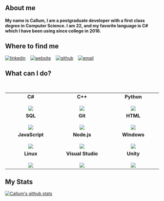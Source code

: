 ## About me
#### My name is Callum, I am a postgraduate developer with a first class degree in Computer Science. I am 22, and my favorite language is C# which I have been using since college in 2016.

## Where to find me

  [![linkedin](https://img.icons8.com/fluent/50/000000/linkedin.png)](https://www.linkedin.com/in/callum-d-03168515b/) &nbsp;&nbsp;
  [![website](https://img.icons8.com/wired/50/000000/domain.png)](https://callyyllac.github.io/) &nbsp;&nbsp;
  [![github](https://img.icons8.com/wired/50/000000/github.png)](https://github.com/callyyllac) &nbsp;&nbsp;
  [![email](https://img.icons8.com/wired/50/000000/email.png)](mailto:cgainsborough@protonmail.ch)


## What can I do?

<br>
<table>
<tbody>
 <tr>
<td align="center" width="20%">
<span><b><center>C#</center></b></span><br>
<img src="https://img.icons8.com/ios/50/000000/c-sharp-logo.png"/>
</td>

<td align="center" width="20%">
<span><b><center>C++</center></b></span> <br>
<img src="https://img.icons8.com/ios/50/000000/c-plus-plus-logo.png"/>
</td>

<td align="center" width="20%">
<span><b><center>Python</center></b></span><br>
<img src="https://img.icons8.com/ios/50/000000/python.png"/>
</td>
</tr>

<tr>
<td align="center" width="20%">
<span><b><center>SQL</center></b></span><br>
<img src="https://img.icons8.com/wired/50/000000/sql.png"/>
</td>

<td align="center" width="20%">
<span><b><center>Git</center></b></span> <br>
<img src="https://img.icons8.com/ios/50/000000/git.png"/>
</td>

<td align="center" width="20%">
<span><b><center>HTML</center></b></span> <br>
<img src="https://img.icons8.com/wired/50/000000/html-5.png"/>
</td>
</tr>

<tr>
<td align="center" width="20%">
<span><b><center>JavaScript</center></b></span> <br>
<img src="https://img.icons8.com/wired/50/000000/javascript.png"/>
</td>

<td align="center" width="20%">
<span><b><center>Node.js</center></b></span> <br>
<img src="https://img.icons8.com/windows/50/000000/nodejs.png"/>
</td>



<td align="center" width="20%">
<span><b><center>Windows</center></b></span> <br>
<img src="https://img.icons8.com/windows/50/000000/windows-10.png"/>
</td>
</tr>

<tr>
<td align="center" width="20%">
<span><b><center>Linux</center></b></span> <br>
<img src="https://img.icons8.com/wired/64/000000/linux.png"/>
</td>

<td align="center" width="20%">
<span><b><center>Visual Studio</center></b></span> <br>
<img src="https://img.icons8.com/windows/50/000000/visual-studio.png"/>
</td>

<td align="center" width="20%">
<span><b><center>Unity</center></b></span> <br>
<img src="https://img.icons8.com/wired/50/000000/unity.png"/>
</td>
</tr>

</tbody>
</table>

## My Stats

[![Callum's github stats](https://github-readme-stats.vercel.app/api?username=callyyllac&show_icons=true)](https://github.com/callyyllac)
